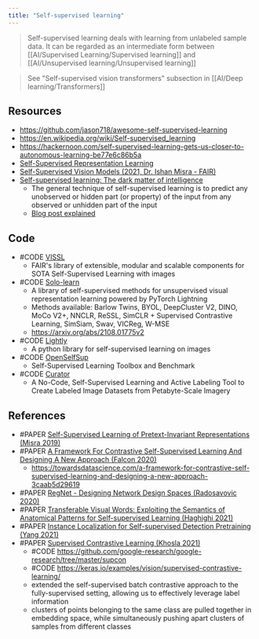 ```yaml
---
title: "Self-supervised learning"
---
```


> Self-supervised learning deals with learning from unlabeled sample data. It can be regarded as an intermediate form between [[AI/Supervised Learning/Supervised learning]] and [[AI/Unsupervised learning/Unsupervised learning]]

> See "Self-supervised vision transformers" subsection in [[AI/Deep learning/Transformers]]

## Resources
- https://github.com/jason718/awesome-self-supervised-learning
- https://en.wikipedia.org/wiki/Self-supervised_learning
- https://hackernoon.com/self-supervised-learning-gets-us-closer-to-autonomous-learning-be77e6c86b5a
- [Self-Supervised Representation Learning](https://lilianweng.github.io/lil-log/2019/11/10/self-supervised-learning.html)
- [Self-Supervised Vision Models (2021, Dr. Ishan Misra - FAIR)](https://www.youtube.com/watch?v=EXJmodhu4_4)
- [Self-supervised learning: The dark matter of intelligence](https://ai.facebook.com/blog/self-supervised-learning-the-dark-matter-of-intelligence/)
	- The general technique of self-supervised learning is to predict any unobserved or hidden part (or property) of the input from any observed or unhidden part of the input
	- [Blog post explained](https://www.youtube.com/watch?v=Ag1bw8MfHGQ&t=6s)
	
 
## Code
- #CODE [VISSL](https://github.com/facebookresearch/vissl)
	- FAIR's library of extensible, modular and scalable components for SOTA Self-Supervised Learning with images
- #CODE [Solo-learn](https://github.com/vturrisi/solo-learn)
	- A library of self-supervised methods for unsupervised visual representation learning powered by PyTorch Lightning
	- Methods available: Barlow Twins, BYOL, DeepCluster V2, DINO, MoCo V2+, NNCLR, ReSSL, SimCLR + Supervised Contrastive Learning, SimSiam, Swav, VICReg, W-MSE
	- https://arxiv.org/abs/2108.01775v2
- #CODE [Lightly](https://github.com/lightly-ai/lightly)
	- A python library for self-supervised learning on images
- #CODE [OpenSelfSup](https://github.com/open-mmlab/OpenSelfSup)
	- Self-Supervised Learning Toolbox and Benchmark
- #CODE [Curator](https://github.com/spaceml-org/Self-Supervised-Learner)
	- A No-Code, Self-Supervised Learning and Active Labeling Tool to Create Labeled Image Datasets from Petabyte-Scale Imagery


## References
- #PAPER [Self-Supervised Learning of Pretext-Invariant Representations (Misra 2019)](https://arxiv.org/abs/1912.01991)
- #PAPER [A Framework For Contrastive Self-Supervised Learning And Designing A New Approach (Falcon 2020)](https://arxiv.org/abs/2009.00104)
	- https://towardsdatascience.com/a-framework-for-contrastive-self-supervised-learning-and-designing-a-new-approach-3caab5d29619
- #PAPER [RegNet - Designing Network Design Spaces (Radosavovic 2020)](https://arxiv.org/abs/2003.13678v1)
- #PAPER [Transferable Visual Words: Exploiting the Semantics of Anatomical Patterns for Self-supervised Learning (Haghighi 2021)](https://arxiv.org/abs/2102.10680)
- #PAPER [Instance Localization for Self-supervised Detection Pretraining (Yang 2021)](https://arxiv.org/abs/2102.08318)
- #PAPER [Supervised Contrastive Learning (Khosla 2021)](https://arxiv.org/abs/2004.11362)
	- #CODE https://github.com/google-research/google-research/tree/master/supcon
	- #CODE https://keras.io/examples/vision/supervised-contrastive-learning/
	- extended the self-supervised batch contrastive approach to the fully-supervised setting, allowing us to effectively leverage label information
	- clusters of points belonging to the same class are pulled together in embedding space, while simultaneously pushing apart clusters of samples from different classes
